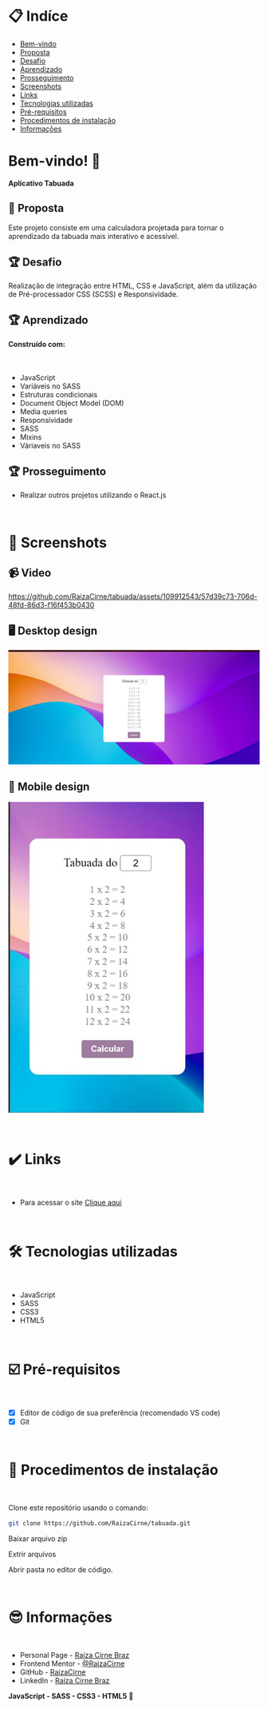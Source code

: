 # 📋 Indíce

- [Bem-vindo](#id01)
- [Proposta](#id02)
- [Desafio](#id03)
- [Aprendizado](#id04)
- [Prosseguimento](id05)
- [Screenshots](#id06)
- [Links](#id07)
- [Tecnologias utilizadas](#id08)
- [Pré-requisitos](#id09)
- [Procedimentos de instalação](#id010)
- [Informações](#id011)

# Bem-vindo! 👋 <a name="id01"></a>

**Aplicativo Tabuada**
<br />

## 🚀 Proposta <a name="id02"></a>

Este projeto consiste em uma calculadora projetada para tornar o aprendizado da tabuada mais interativo e acessível.
<br />

## :trophy: Desafio <a name="#id03"></a>

Realização de integração entre HTML, CSS e JavaScript, além da utilização de Pré-processador CSS (SCSS) e Responsividade.

## :trophy: Aprendizado <a name="#id04"></a>

#### Construído com:

<br />

- JavaScript
- Variáveis no SASS
- Estruturas condicionais
- Document Object Model (DOM)
- Media queries
- Responsividade
- SASS
- Mixins
- Váriaveis no SASS

## :trophy: Prosseguimento <a name="id05"></a>

- Realizar outros projetos utilizando o React.js

<br />

# :camera_flash: Screenshots <a name="id06"></a>

## :video_camera: Video

https://github.com/RaizaCirne/tabuada/assets/109912543/57d39c73-706d-48fd-86d3-f16f453b0430

## :desktop_computer: Desktop design

![Design preview desktop](./assets/images/tabuada-desktop.jpeg)

## :iphone: Mobile design

![Design preview desktop](./assets/images/tabuada-mobile.jpeg)

<br />

# :heavy_check_mark: Links <a name="id07"></a>

<br />

- Para acessar o site [Clique aqui](https://strong-pothos-30a6ea.netlify.app/)

<br />

# 🛠 Tecnologias utilizadas <a name="id08"></a>

<br />

- JavaScript
- SASS
- CSS3
- HTML5

<br />

# ☑️ Pré-requisitos <a name="id09"></a>

<br />

- [x] Editor de código de sua preferência (recomendado VS code)
- [x] Git

<br />

# 📝 Procedimentos de instalação <a name="id010"></a>

<br />

Clone este repositório usando o comando:

```bash
git clone https://github.com/RaizaCirne/tabuada.git
```

Baixar arquivo zip

Extrir arquivos

Abrir pasta no editor de código.

<br />

# :sunglasses: Informações <a name="id011"></a>

<br />

- Personal Page - [Raíza Cirne Braz](https://strong-pothos-30a6ea.netlify.app/)
- Frontend Mentor - [@RaizaCirne](https://www.frontendmentor.io/profile/RaizaCirne)
- GitHub - [RaizaCirne](https://github.com/RaizaCirne)
- LinkedIn - [Raíza Cirne Braz](https://www.linkedin.com/in/ra%C3%ADzacirne/)

**JavaScript - SASS - CSS3 - HTML5** 🚀
